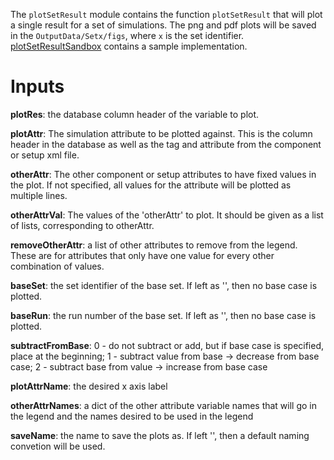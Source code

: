 The `plotSetResult` module contains the function `plotSetResult` that will plot a single result for a set of simulations. The png and pdf plots will be saved in the `OutputData/Setx/figs`, where `x` is the set identifier. [plotSetResultSandbox](TestScripts-plotSetResultSandbox) contains a sample implementation. 

# Inputs
**plotRes**: the database column header of the variable to plot.

**plotAttr**: The simulation attribute to be plotted against. This is the column header in the database as well as the tag and attribute from the component or setup xml file.

**otherAttr**: The other component or setup attributes to have fixed values in the plot. If not specified, all values for the attribute will be plotted as multiple lines.

**otherAttrVal**: The values of the 'otherAttr' to plot. It should be given as a list of lists, corresponding to otherAttr.

**removeOtherAttr**: a list of other attributes to remove from the legend. These are for attributes that only have one value for every other combination of values.

**baseSet**: the set identifier of the base set. If left as '', then no base case is plotted.

**baseRun**: the run number of the base set. If left as '', then no base case is plotted.

**subtractFromBase**: 0  - do not subtract or add, but if base case is specified, place at the beginning; 1 - subtract value from base -> decrease from base case; 2 - subtract base from value -> increase from base case

**plotAttrName**: the desired x axis label

**otherAttrNames**: a dict of the other attribute variable names that will go in the legend and the names desired to be used in the legend

**saveName**: the name to save the plots as. If left '', then a default naming convetion will be used. 
